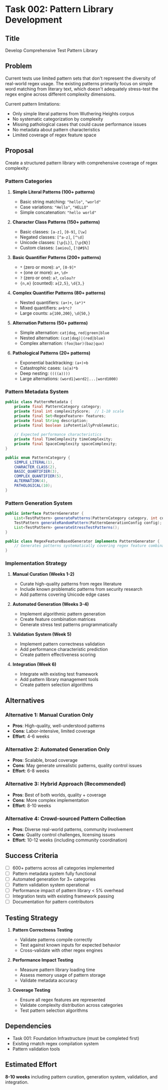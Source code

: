 # Task 002: Pattern Library Development

## Title
Develop Comprehensive Test Pattern Library

## Problem
Current tests use limited pattern sets that don't represent the diversity of real-world regex usage. The existing patterns primarily focus on simple word matching from literary text, which doesn't adequately stress-test the regex engine across different complexity dimensions.

Current pattern limitations:
- Only simple literal patterns from Wuthering Heights corpus
- No systematic categorization by complexity
- Missing pathological cases that could cause performance issues
- No metadata about pattern characteristics
- Limited coverage of regex feature space

## Proposal
Create a structured pattern library with comprehensive coverage of regex complexity:

### Pattern Categories

1. **Simple Literal Patterns (100+ patterns)**
   - Basic string matching: `"hello"`, `"world"`
   - Case variations: `"Hello"`, `"HELLO"`
   - Simple concatenation: `"hello world"`

2. **Character Class Patterns (150+ patterns)**
   - Basic classes: `[a-z]`, `[0-9]`, `[\w]`
   - Negated classes: `[^a-z]`, `[^\d]`
   - Unicode classes: `[\p{L}]`, `[\p{N}]`
   - Custom classes: `[aeiou]`, `[!@#$%]`

3. **Basic Quantifier Patterns (200+ patterns)**
   - `*` (zero or more): `a*`, `[0-9]*`
   - `+` (one or more): `a+`, `\d+`
   - `?` (zero or one): `a?`, `colou?r`
   - `{n,m}` (counted): `a{2,5}`, `\d{3,}`

4. **Complex Quantifier Patterns (80+ patterns)**
   - Nested quantifiers: `(a+)+`, `(a*)*`
   - Mixed quantifiers: `a+b*c?`
   - Large counts: `a{100,200}`, `\d{50,}`

5. **Alternation Patterns (50+ patterns)**
   - Simple alternation: `cat|dog`, `red|green|blue`
   - Nested alternation: `(cat|dog)|(red|blue)`
   - Complex alternation: `(foo|bar)(baz|qux)`

6. **Pathological Patterns (20+ patterns)**
   - Exponential backtracking: `(a+)+b`
   - Catastrophic cases: `(a|a)*b`
   - Deep nesting: `((((a))))`
   - Large alternations: `(word1|word2|...|word1000)`

### Pattern Metadata System
```java
public class PatternMetadata {
    private final PatternCategory category;
    private final int complexityScore;  // 1-10 scale
    private final Set<RegexFeature> features;
    private final String description;
    private final boolean isPotentiallyProblematic;
    
    // Expected performance characteristics
    private final TimeComplexity timeComplexity;
    private final SpaceComplexity spaceComplexity;
}

public enum PatternCategory {
    SIMPLE_LITERAL(1),
    CHARACTER_CLASS(2),
    BASIC_QUANTIFIER(3),
    COMPLEX_QUANTIFIER(5),
    ALTERNATION(4),
    PATHOLOGICAL(10);
}
```

### Pattern Generation System
```java
public interface PatternGenerator {
    List<TestPattern> generatePatterns(PatternCategory category, int count);
    TestPattern generateRandomPattern(PatternGenerationConfig config);
    List<TestPattern> generateStressTestPatterns();
}

public class RegexFeatureBasedGenerator implements PatternGenerator {
    // Generates patterns systematically covering regex feature combinations
}
```

### Implementation Strategy

1. **Manual Curation (Weeks 1-2)**
   - Curate high-quality patterns from regex literature
   - Include known problematic patterns from security research
   - Add patterns covering Unicode edge cases

2. **Automated Generation (Weeks 3-4)**
   - Implement algorithmic pattern generation
   - Create feature combination matrices
   - Generate stress test patterns programmatically

3. **Validation System (Week 5)**
   - Implement pattern correctness validation
   - Add performance characteristic prediction
   - Create pattern effectiveness scoring

4. **Integration (Week 6)**
   - Integrate with existing test framework
   - Add pattern library management tools
   - Create pattern selection algorithms

## Alternatives

### Alternative 1: Manual Curation Only
- **Pros**: High-quality, well-understood patterns
- **Cons**: Labor-intensive, limited coverage
- **Effort**: 4-6 weeks

### Alternative 2: Automated Generation Only
- **Pros**: Scalable, broad coverage
- **Cons**: May generate unrealistic patterns, quality control issues
- **Effort**: 6-8 weeks

### Alternative 3: Hybrid Approach (Recommended)
- **Pros**: Best of both worlds, quality + coverage
- **Cons**: More complex implementation
- **Effort**: 8-10 weeks

### Alternative 4: Crowd-sourced Pattern Collection
- **Pros**: Diverse real-world patterns, community involvement
- **Cons**: Quality control challenges, licensing issues
- **Effort**: 10-12 weeks (including community coordination)

## Success Criteria
- [ ] 600+ patterns across all categories implemented
- [ ] Pattern metadata system fully functional
- [ ] Automated generation for 3+ categories
- [ ] Pattern validation system operational
- [ ] Performance impact of pattern library < 5% overhead
- [ ] Integration tests with existing framework passing
- [ ] Documentation for pattern contributors

## Testing Strategy
1. **Pattern Correctness Testing**
   - Validate patterns compile correctly
   - Test against known inputs for expected behavior
   - Cross-validate with other regex engines

2. **Performance Impact Testing**
   - Measure pattern library loading time
   - Assess memory usage of pattern storage
   - Validate metadata accuracy

3. **Coverage Testing**
   - Ensure all regex features are represented
   - Validate complexity distribution across categories
   - Test pattern selection algorithms

## Dependencies
- Task 001: Foundation Infrastructure (must be completed first)
- Existing rmatch regex compilation system
- Pattern validation tools

## Estimated Effort
**8-10 weeks** including pattern curation, generation system, validation, and integration.